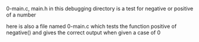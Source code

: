 0-main.c, main.h in this debugging directory
is a test for negative or positive of a number 

here is also a file named 0-main.c which tests the function positive of negative() and gives the correct output when given a case of 0